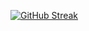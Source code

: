 [![GitHub Streak](https://streak-stats.demolab.com?user=VerheijenWebdevelopment&theme=dark)](https://git.io/streak-stats)
